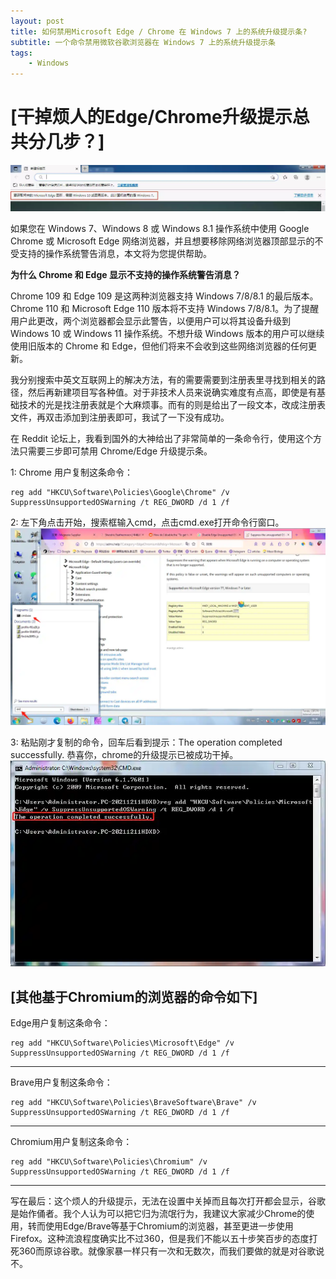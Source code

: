 ```yaml
---
layout: post
title: ﻿如何禁用Microsoft Edge / Chrome 在 Windows 7 上的系统升级提示条?
subtitle: 一个命令禁用微软谷歌浏览器在 Windows 7 上的系统升级提示条
tags:
    - Windows
---
```

# [干掉烦人的Edge/Chrome升级提示总共分几步？]
![Chrome/Edge升级提示](https://raw.githubusercontent.com/huijingfei/Blog_Gitalk/main/Images/warning.webp)

如果您在 Windows 7、Windows 8 或 Windows 8.1 操作系统中使用 Google Chrome 或 Microsoft Edge 网络浏览器，并且想要移除网络浏览器顶部显示的不受支持的操作系统警告消息，本文将为您提供帮助。

**为什么 Chrome 和 Edge 显示不支持的操作系统警告消息？**

Chrome 109 和 Edge 109 是这两种浏览器支持 Windows 7/8/8.1 的最后版本。Chrome 110 和 Microsoft Edge 110 版本将不支持 Windows 7/8/8.1。为了提醒用户此更改，两个浏览器都会显示此警告，以便用户可以将其设备升级到 Windows 10 或 Windows 11 操作系统。不想升级 Windows 版本的用户可以继续使用旧版本的 Chrome 和 Edge，但他们将来不会收到这些网络浏览器的任何更新。

我分别搜索中英文互联网上的解决方法，有的需要需要到注册表里寻找到相关的路径，然后再新建项目写各种值。对于非技术人员来说确实难度有点高，即使是有基础技术的光是找注册表就是个大麻烦事。而有的则是给出了一段文本，改成注册表文件，再双击添加到注册表即可，我试了一下没有成功。

在 Reddit 论坛上，我看到国外的大神给出了非常简单的一条命令行，使用这个方法只需要三步即可禁用 Chrome/Edge 升级提示条。

1: Chrome 用户复制这条命令：
```
reg add "HKCU\Software\Policies\Google\Chrome" /v SuppressUnsupportedOSWarning /t REG_DWORD /d 1 /f
```
2: 左下角点击开始，搜索框输入cmd，点击cmd.exe打开命令行窗口。
![cmd命令行](https://raw.githubusercontent.com/huijingfei/Blog_Gitalk/main/Images/CMD.webp)

3: 粘贴刚才复制的命令，回车后看到提示：The operation completed successfully. 恭喜你，chrome的升级提示已被成功干掉。
![禁用Chrome升级提示](https://raw.githubusercontent.com/huijingfei/Blog_Gitalk/main/Images/operation.webp)

## [其他基于Chromium的浏览器的命令如下]

Edge用户复制这条命令：
```
reg add "HKCU\Software\Policies\Microsoft\Edge" /v SuppressUnsupportedOSWarning /t REG_DWORD /d 1 /f
```
------------------------------------------------------

Brave用户复制这条命令：
```
reg add "HKCU\Software\Policies\BraveSoftware\Brave" /v SuppressUnsupportedOSWarning /t REG_DWORD /d 1 /f
``` 
------------------------------------------------------

Chromium用户复制这条命令：
```
reg add "HKCU\Software\Policies\Chromium" /v SuppressUnsupportedOSWarning /t REG_DWORD /d 1 /f
```
------------------------------------------------------

写在最后：这个烦人的升级提示，无法在设置中关掉而且每次打开都会显示，谷歌是始作俑者。我个人认为可以把它归为流氓行为，我建议大家减少Chrome的使用，转而使用Edge/Brave等基于Chromium的浏览器，甚至更进一步使用Firefox。这种流浪程度确实比不过360，但是我们不能以五十步笑百步的态度打死360而原谅谷歌。就像家暴一样只有一次和无数次，而我们要做的就是对谷歌说不。
